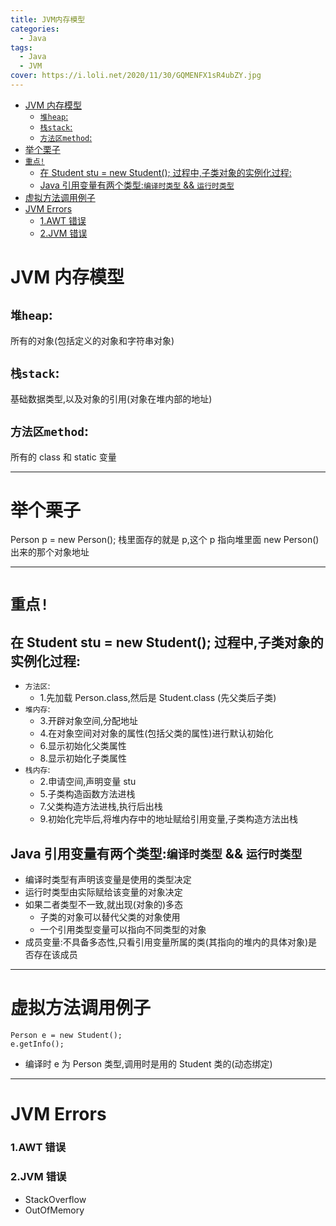 ```yaml
---
title: JVM内存模型
categories:
  - Java
tags:
  - Java
  - JVM
cover: https://i.loli.net/2020/11/30/GQMENFX1sR4ubZY.jpg
---
```


<!--
 * @Author: Weidows
 * @Date: 2020-08-25 19:14:35
 * @LastEditors: Weidows
 * @LastEditTime: 2021-01-07 00:24:25
 * @FilePath: \Weidowsd:\Game\Demo\Github\Blog-private\source\_posts\Java\jvm_model.md
-->

- [JVM 内存模型](#jvm-内存模型)
  - [`堆heap`:](#堆heap)
  - [`栈stack`:](#栈stack)
  - [`方法区method`:](#方法区method)
- [举个栗子](#举个栗子)
- [`重点!`](#重点)
  - [在 Student stu = new Student(); 过程中,子类对象的实例化过程:](#在-student-stu--new-student-过程中子类对象的实例化过程)
  - [Java 引用变量有两个类型:`编译时类型` && `运行时类型`](#java-引用变量有两个类型编译时类型--运行时类型)
- [虚拟方法调用例子](#虚拟方法调用例子)
- [JVM Errors](#jvm-errors)
    - [1.AWT 错误](#1awt-错误)
    - [2.JVM 错误](#2jvm-错误)

# JVM 内存模型

## `堆heap`:

所有的对象(包括定义的对象和字符串对象)

## `栈stack`:

基础数据类型,以及对象的引用(对象在堆内部的地址)

## `方法区method`:

所有的 class 和 static 变量

---

# 举个栗子

Person p = new Person();
栈里面存的就是 p,这个 p 指向堆里面 new Person()出来的那个对象地址

---

# `重点!`

## 在 Student stu = new Student(); 过程中,子类对象的实例化过程:

- `方法区`:
  - 1.先加载 Person.class,然后是 Student.class (先父类后子类)
- `堆内存`:
  - 3.开辟对象空间,分配地址
  - 4.在对象空间对对象的属性(包括父类的属性)进行默认初始化
  - 6.显示初始化父类属性
  - 8.显示初始化子类属性
- `栈内存`:
  - 2.申请空间,声明变量 stu
  - 5.子类构造函数方法进栈
  - 7.父类构造方法进栈,执行后出栈
  - 9.初始化完毕后,将堆内存中的地址赋给引用变量,子类构造方法出栈

## Java 引用变量有两个类型:`编译时类型` && `运行时类型`

- 编译时类型有声明该变量是使用的类型决定
- 运行时类型由实际赋给该变量的对象决定
- 如果二者类型不一致,就出现(对象的)多态
  - 子类的对象可以替代父类的对象使用
  - 一个引用类型变量可以指向不同类型的对象
- 成员变量:不具备多态性,只看引用变量所属的类(其指向的堆内的具体对象)是否存在该成员

---

# 虚拟方法调用例子

```
Person e = new Student();
e.getInfo();
```

- 编译时 e 为 Person 类型,调用时是用的 Student 类的(动态绑定)

---

# JVM Errors

### 1.AWT 错误

### 2.JVM 错误

- StackOverflow
- OutOfMemory
